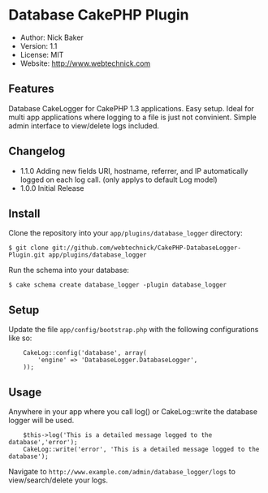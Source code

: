 # Database CakePHP Plugin
* Author: Nick Baker
* Version: 1.1
* License: MIT
* Website: <http://www.webtechnick.com>

## Features

Database CakeLogger for CakePHP 1.3 applications.  Easy setup.  Ideal for multi app applications where logging to a file
is just not convinient.  Simple admin interface to view/delete logs included.

## Changelog
* 1.1.0 Adding new fields URI, hostname, referrer, and IP automatically logged on each log call. (only applys to default Log model)
* 1.0.0 Initial Release

## Install

Clone the repository into your `app/plugins/database_logger` directory:

	$ git clone git://github.com/webtechnick/CakePHP-DatabaseLogger-Plugin.git app/plugins/database_logger

Run the schema into your database:

	$ cake schema create database_logger -plugin database_logger
	
## Setup

Update the file `app/config/bootstrap.php` with the following configurations like so:

		CakeLog::config('database', array(
			'engine' => 'DatabaseLogger.DatabaseLogger',
		));

## Usage

Anywhere in your app where you call log() or CakeLog::write the database logger will be used.

		$this->log('This is a detailed message logged to the database','error');
		CakeLog::write('error', 'This is a detailed message logged to the database');
		
Navigate to `http://www.example.com/admin/database_logger/logs` to view/search/delete your logs.